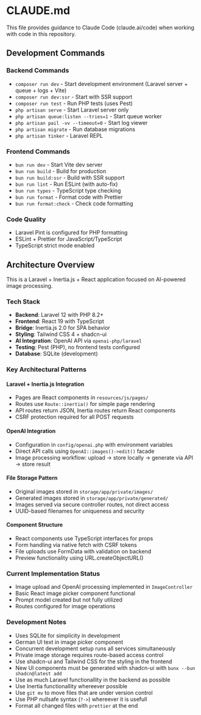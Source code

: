 # CLAUDE.md

This file provides guidance to Claude Code (claude.ai/code) when working with code in this repository.

## Development Commands

### Backend Commands

- `composer run dev` - Start development environment (Laravel server + queue + logs + Vite)
- `composer run dev:ssr` - Start with SSR support
- `composer run test` - Run PHP tests (uses Pest)
- `php artisan serve` - Start Laravel server only
- `php artisan queue:listen --tries=1` - Start queue worker
- `php artisan pail -vv --timeout=0` - Start log viewer
- `php artisan migrate` - Run database migrations
- `php artisan tinker` - Laravel REPL

### Frontend Commands

- `bun run dev` - Start Vite dev server
- `bun run build` - Build for production
- `bun run build:ssr` - Build with SSR support
- `bun run lint` - Run ESLint (with auto-fix)
- `bun run types` - TypeScript type checking
- `bun run format` - Format code with Prettier
- `bun run format:check` - Check code formatting

### Code Quality

- Laravel Pint is configured for PHP formatting
- ESLint + Prettier for JavaScript/TypeScript
- TypeScript strict mode enabled

## Architecture Overview

This is a Laravel + Inertia.js + React application focused on AI-powered image processing.

### Tech Stack

- **Backend**: Laravel 12 with PHP 8.2+
- **Frontend**: React 19 with TypeScript
- **Bridge**: Inertia.js 2.0 for SPA behavior
- **Styling**: Tailwind CSS 4 + shadcn-ui
- **AI Integration**: OpenAI API via `openai-php/laravel`
- **Testing**: Pest (PHP), no frontend tests configured
- **Database**: SQLite (development)

### Key Architectural Patterns

#### Laravel + Inertia.js Integration

- Pages are React components in `resources/js/pages/`
- Routes use `Route::inertia()` for simple page rendering
- API routes return JSON, Inertia routes return React components
- CSRF protection required for all POST requests

#### OpenAI Integration

- Configuration in `config/openai.php` with environment variables
- Direct API calls using `OpenAI::images()->edit()` facade
- Image processing workflow: upload → store locally → generate via API → store result

#### File Storage Pattern

- Original images stored in `storage/app/private/images/`
- Generated images stored in `storage/app/private/generated/`
- Images served via secure controller routes, not direct access
- UUID-based filenames for uniqueness and security

#### Component Structure

- React components use TypeScript interfaces for props
- Form handling via native fetch with CSRF tokens
- File uploads use FormData with validation on backend
- Preview functionality using URL.createObjectURL()

### Current Implementation Status

- Image upload and OpenAI processing implemented in `ImageController`
- Basic React image picker component functional
- Prompt model created but not fully utilized
- Routes configured for image operations

### Development Notes

- Uses SQLite for simplicity in development
- German UI text in image picker component
- Concurrent development setup runs all services simultaneously
- Private image storage requires route-based access control
- Use shadcn-ui and Tailwind CSS for the styling in the frontend
- New UI components must be generated with shadcn-ui with `bunx --bun shadcn@latest add`
- Use as much Laravel functionallity in the backend as possible
- Use Inertia functionallity whereever possible
- Use `git mv` to move files that are under version control
- Use PHP nullsafe syntax (`?->`) whereever it is usefull
- Format all changed files with `prettier` at the end
